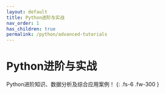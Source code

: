 ```yaml
---
layout: default
title: Python进阶与实战
nav_order: 1
has_children: true
permalink: /python/advanced-tutorials
---
```


# Python进阶与实战

Python进阶知识、数据分析及综合应用案例！
{: .fs-6 .fw-300 }


